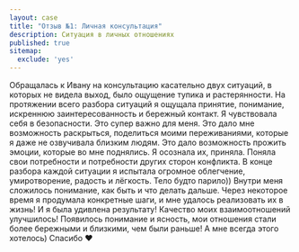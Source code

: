 ```yaml
---
layout: case
title: "Отзыв №1: Личная консультация"
description: Cитуация в личных отношениях
published: true
sitemap:
  exclude: 'yes'
---
```

Обращалась к Ивану на консультацию касательно двух ситуаций, в которых не видела выход, было ощущение тупика и растерянности. На протяжении всего разбора ситуаций я ощущала принятие, понимание, искреннюю заинтересованность и бережный контакт. Я чувствовала себя в безопасности. Это супер важно для меня. Это дало мне возможность раскрыться, поделиться моими переживаниями, которые я даже не озвучивала близким людям. Это дало возможность прожить эмоции, которые во мне поднялись. Я осознала их, приняла. Поняла свои потребности и потребности других сторон конфликта. В конце разбора каждой ситуации я испытала огромное облегчение, умиротворение, радость и лёгкость. Тело будто парило)) Внутри меня сложилось понимание, как быть и что делать дальше. Через некоторое время я продумала конкретные шаги, и мне удалось реализовать их в жизнь! И я была удивлена результату! Качество моих взаимоотношений улучшилось! Появилось понимание и ясность, мои отношения стали более бережными и близкими, чем были раньше! А мне всегда этого хотелось) Спасибо ❤️

